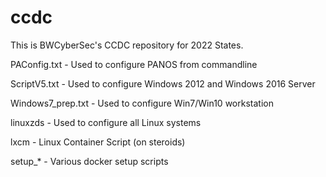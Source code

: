# ccdc

This is BWCyberSec's CCDC repository for 2022 States.



PAConfig.txt - Used to configure PANOS from commandline

ScriptV5.txt - Used to configure Windows 2012 and Windows 2016 Server

Windows7_prep.txt - Used to configure Win7/Win10 workstation

linuxzds - Used to configure all Linux systems

lxcm - Linux Container Script (on steroids)

setup_* - Various docker setup scripts
